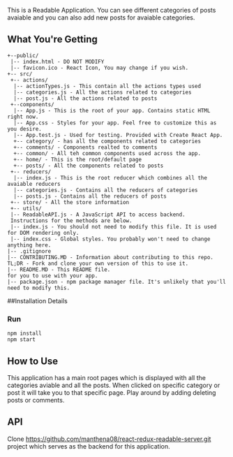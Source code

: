 This is a Readable Application. You can see different categories of posts avaiable and you can also add new posts for avaiable categories.

## What You're Getting
```
+--public/    
 |-- index.html - DO NOT MODIFY
 |-- favicon.ico - React Icon, You may change if you wish.
+-- src/
 +-- actions/
  |-- actionTypes.js - This contain all the actions types used
  |-- categories.js - All the actions related to categories
  |-- post.js - All the actions related to posts
 +--components/
  |-- App.js - This is the root of your app. Contains static HTML right now.
  |-- App.css - Styles for your app. Feel free to customize this as you desire.
  |-- App.test.js - Used for testing. Provided with Create React App.
  +-- category/ - has all the components related to categories
  +-- comments/ - Components realted to comments
  +-- common/ - All teh common components used across the app.
  +-- home/ - This is the root/default page
  +-- posts/ - All the components related to posts
 +-- reducers/
  |-- index.js - This is the root reducer which combines all the avaiable reducers
  |-- categories.js - Contains all the reducers of categories
  |-- posts.js - Contains all the reducers of posts
 +-- store/ - All the store information
 +-- utils/
 |-- ReadableAPI.js - A JavaScript API to access backend. 
 Instructions for the methods are below.
 |-- index.js - You should not need to modify this file. It is used for DOM rendering only.
 |-- index.css - Global styles. You probably won't need to change anything here.
|-- .gitignore 
|-- CONTRIBUTING.MD - Information about contributing to this repo. 
TL;DR - Fork and clone your own version of this to use it.
|-- README.MD - This README file.
for you to use with your app.
|-- package.json - npm package manager file. It's unlikely that you'll need to modify this.
```

##Installation Details
### Run 
    npm install
    npm start

## How to Use
This application has a main root pages which is displayed with all the categories aviable and all the posts. When clicked on specific category or post it will take you to that specific page. Play around by adding deleting posts or comments.

## API 
Clone https://github.com/manthena08/react-redux-readable-server.git project which serves as the backend for this application.
